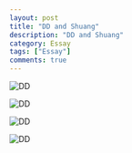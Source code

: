 ```yaml
---
layout: post
title: "DD and Shuang"
description: "DD and Shuang"
category: Essay
tags: ["Essay"]
comments: true
---
```


![DD](https://66.media.tumblr.com/5fb57afdd9f8a9d8249838a02d042284/tumblr_obvzfr61Fe1s6xbono2_1280.jpg)

![DD](https://66.media.tumblr.com/37ede08a00c537deedde301d2e4af88c/tumblr_obvzfr61Fe1s6xbono3_1280.jpg)

![DD](https://66.media.tumblr.com/11500abd8fd0e986fc69e0a8f170b2ce/tumblr_obvzfr61Fe1s6xbono4_1280.jpg)

![DD](https://66.media.tumblr.com/39848dd6ef101beb70ef70062cf3c013/tumblr_obvzfr61Fe1s6xbono1_1280.jpg)
